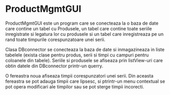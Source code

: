 # ProductMgmtGUI
ProductMgmtGUI este un program care se conecteaza la o baza de date care contine un tabel cu Produsele, un tabel care contine toate 
seriile inregistrate si legatura lor cu produsele si un tabel care inregistreaza pe un rand toate timpurile corespunzatoare unei serii.

Clasa DBconnector se conecteaza la baza de date si inmagazineaza in liste tabelele (exista clase pentru produs, serii si timpi cu campuri
pentru coloanele din tabele). Seriile si produsele se afiseaza prin listView-uri care obtin datele din DBconnector printr-un querry.

O fereastra noua afiseaza timpii corespunzatori unei serii. Din aceasta fereastra se pot adauga timpii care lipsesc, si ptrintr-un menu 
contextual se pot opera modificari ale timpilor sau se pot sterge timpii incorecti.
